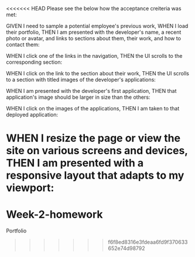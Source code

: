 <<<<<<< HEAD
Please see the below how the acceptance creiteria was met:

GIVEN I need to sample a potential employee's previous work, WHEN I load their portfolio, THEN I am presented with the developer's name, a recent photo or avatar, and links to sections about them, their work, and how to contact them:

WHEN I click one of the links in the navigation, THEN the UI scrolls to the corresponding section:

WHEN I click on the link to the section about their work, THEN the UI scrolls to a section with titled images of the developer's applications: 

WHEN I am presented with the developer's first application, THEN that application's image should be larger in size than the others: 

WHEN I click on the images of the applications, THEN I am taken to that deployed application:

WHEN I resize the page or view the site on various screens and devices, THEN I am presented with a responsive layout that adapts to my viewport: 
=======
# Week-2-homework
Portfolio
>>>>>>> f6f8ed8316e3fdeaa6fd9f370633652e74d98792

